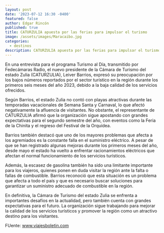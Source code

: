 ```yaml
---
layout: post
date: '2023-07-12 16:30 -0400'
featured: false
author: Edgar Rincón
published: true
title: CATURZULIA apuesta por las ferias para impulsar el turismo
image: /assets/images/Maracaibo.jpg
categories:
  - destinos
description: CATURZULIA apuesta por las ferias para impulsar el turismo
---
```


En una entrevista para el programa Turismo al Día, transmitido por Fedecámaras Radio, el nuevo presidente de la Cámara de Turismo del estado Zulia (CATURZULIA), Leiver Barrios, expresó su preocupación por los bajos números reportados por el sector turístico en la región durante los primeros seis meses del año 2023, debido a la baja calidad de los servicios ofrecidos.

Según Barrios, el estado Zulia no contó con playas atractivas durante las temporadas vacacionales de Semana Santa y Carnaval, lo que afectó negativamente la afluencia de visitantes. No obstante, el representante de CATURZULIA afirmó que la organización sigue apostando con grandes expectativas para el segundo semestre del año, con eventos como la Feria de la Chinita y el regreso del Festival de la Orquídea.

Barrios también destacó que uno de los mayores problemas que afecta a los agremiados es la constante falla en el suministro eléctrico. A pesar de que se han registrado algunas mejoras durante los primeros meses del año, desde mayo el estado ha vuelto a enfrentar racionamientos eléctricos que afectan el normal funcionamiento de los servicios turísticos.

Además, la escasez de gasolina también ha sido una limitante importante para los viajeros, quienes ponen en duda visitar la región ante la falta o fallas de combustible. Barrios reconoció que esta situación es un problema que afecta a todo el país y que es necesario buscar soluciones para garantizar un suministro adecuado de combustible en la región.

En definitiva, la Cámara de Turismo del estado Zulia se enfrenta a importantes desafíos en la actualidad, pero también cuenta con grandes expectativas para el futuro. La organización sigue trabajando para mejorar la calidad de los servicios turísticos y promover la región como un atractivo destino para los visitantes.

FUente: www.viajesboletin.com
